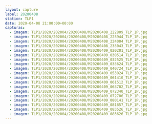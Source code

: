 ```yaml
---
layout: capture
label: 20200408
station: TLP1
date: 2020-04-08 21:00:00+00:00
capturas:
  - imagem: TLP1/2020/202004/20200408/M20200408_222809_TLP_1P.jpg
  - imagem: TLP1/2020/202004/20200408/M20200408_223944_TLP_1P.jpg
  - imagem: TLP1/2020/202004/20200408/M20200408_224004_TLP_1P.jpg
  - imagem: TLP1/2020/202004/20200408/M20200408_233043_TLP_1P.jpg
  - imagem: TLP1/2020/202004/20200408/M20200409_020201_TLP_1P.jpg
  - imagem: TLP1/2020/202004/20200408/M20200409_030514_TLP_1P.jpg
  - imagem: TLP1/2020/202004/20200408/M20200409_032525_TLP_1P.jpg
  - imagem: TLP1/2020/202004/20200408/M20200409_033624_TLP_1P.jpg
  - imagem: TLP1/2020/202004/20200408/M20200409_040724_TLP_1P.jpg
  - imagem: TLP1/2020/202004/20200408/M20200409_053824_TLP_1P.jpg
  - imagem: TLP1/2020/202004/20200408/M20200409_061410_TLP_1P.jpg
  - imagem: TLP1/2020/202004/20200408/M20200409_061512_TLP_1P.jpg
  - imagem: TLP1/2020/202004/20200408/M20200409_063702_TLP_1P.jpg
  - imagem: TLP1/2020/202004/20200408/M20200409_072340_TLP_1P.jpg
  - imagem: TLP1/2020/202004/20200408/M20200409_072706_TLP_1P.jpg
  - imagem: TLP1/2020/202004/20200408/M20200409_080141_TLP_1P.jpg
  - imagem: TLP1/2020/202004/20200408/M20200409_081857_TLP_1P.jpg
  - imagem: TLP1/2020/202004/20200408/M20200409_083526_TLP_1P.jpg
  - imagem: TLP1/2020/202004/20200408/M20200409_083626_TLP_1P.jpg
---
```

